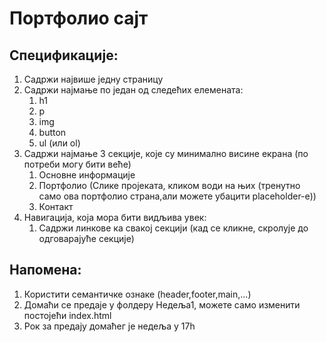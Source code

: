 # Портфолио сајт

## Спецификације:

1. Садржи највише једну страницу
2. Садржи најмање по један од следећих елемената:
    1. h1
    2. p
    3. img
    4. button
    5. ul (или ol)
3. Садржи најмање 3 секције, које су минимално висине екрана (по потреби могу бити веће)
    1. Основне информације
    2. Портфолио (Слике пројеката, кликом води на њих (тренутно само ова портфолио страна,али можете убацити placeholder-e))
    3. Контакт
4. Навигација, која мора бити видљива увек:
    1. Садржи линкове ка свакој секцији (кад се кликне, скролује до одговарајуће секције)

## Напомена:

1. Користити семантичке ознаке (header,footer,main,...)
2. Домаћи се предаје у фолдеру Недеља1, можете само изменити постојећи index.html
3. Рок за предају домаћег је недеља у 17h
